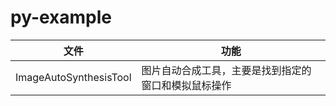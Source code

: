 # py-example

| 文件                   | 功能                                                 |
|------------------------|------------------------------------------------------|
| ImageAutoSynthesisTool | 图片自动合成工具，主要是找到指定的窗口和模拟鼠标操作 |
